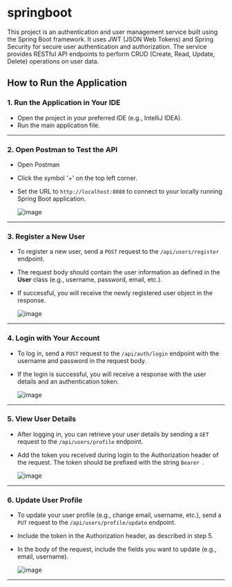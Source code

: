 # springboot

This project is an authentication and user management service built using the Spring Boot framework. It uses JWT (JSON Web Tokens) and Spring Security for secure user authentication and authorization. The service provides RESTful API endpoints to perform CRUD (Create, Read, Update, Delete) operations on user data.

## How to Run the Application

### 1. **Run the Application in Your IDE**

   - Open the project in your preferred IDE (e.g., IntelliJ IDEA).
   - Run the main application file.
     

---

### 2. **Open Postman to Test the API**

   - Open Postman
   - Click the symbol '+' on the top left corner.
   - Set the URL to `http://localhost:8080` to connect to your locally running Spring Boot application.
     
     ![image](https://github.com/user-attachments/assets/44c1e255-5be0-4847-bcc8-0a1f3ed101ff)
---

### 3. **Register a New User**

   - To register a new user, send a `POST` request to the `/api/users/register` endpoint.
   - The request body should contain the user information as defined in the **User** class (e.g., username, password, email, etc.).
   - If successful, you will receive the newly registered user object in the response.

     ![image](https://github.com/user-attachments/assets/a36adfc4-7a44-44a8-b4a5-959066852790)




---

### 4. **Login with Your Account**

   - To log in, send a `POST` request to the `/api/auth/login` endpoint with the username and password in the request body.
   - If the login is successful, you will receive a response with the user details and an authentication token.
     
     ![image](https://github.com/user-attachments/assets/70c9d84f-cc3d-4f1f-ab08-a9fd50c77331)

---

### 5. **View User Details**

   - After logging in, you can retrieve your user details by sending a `GET` request to the `/api/users/profile` endpoint.
   - Add the token you received during login to the Authorization header of the request. The token should be prefixed with the string `Bearer `.
     
     ![image](https://github.com/user-attachments/assets/c68ed154-8ddd-4196-98b7-488a801a162d)


---

### 6. **Update User Profile**

   - To update your user profile (e.g., change email, username, etc.), send a `PUT` request to the `/api/users/profile/update` endpoint.
   - Include the token in the Authorization header, as described in step 5.
   - In the body of the request, include the fields you want to update (e.g., email, username).
     
     ![image](https://github.com/user-attachments/assets/0843cc89-10d5-4e50-8e44-33e07870f068)

---

